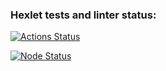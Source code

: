 ### Hexlet tests and linter status:
[![Actions Status](https://github.com/sseezov/frontend-project-46/workflows/hexlet-check/badge.svg)](https://github.com/sseezov/frontend-project-46/actions)

[![Node Status](https://github.com/sseezov/frontend-project-46/actions/workflows/node-check.yml/badge.svg)](https://github.com/sseezov/frontend-project-46/actions/workflows/node-check.yml)
